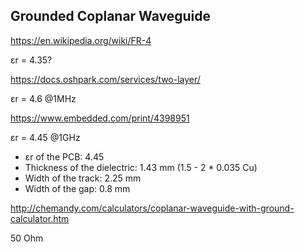 ## Grounded Coplanar Waveguide

https://en.wikipedia.org/wiki/FR-4

εr = 4.35?

https://docs.oshpark.com/services/two-layer/

εr = 4.6 @1MHz

https://www.embedded.com/print/4398951

εr = 4.45 @1GHz


  * εr of the PCB: 4.45
  * Thickness of the dielectric: 1.43 mm (1.5 - 2 * 0.035 Cu)
  * Width of the track: 2.25 mm
  * Width of the gap: 0.8 mm

http://chemandy.com/calculators/coplanar-waveguide-with-ground-calculator.htm

50 Ohm
  
